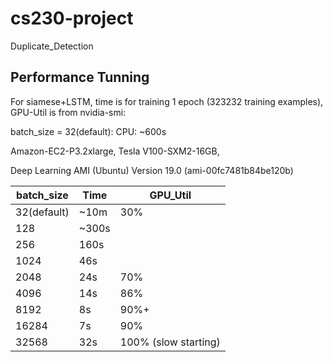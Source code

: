 # cs230-project
Duplicate_Detection
## Performance Tunning 

For siamese+LSTM, time is  for training 1 epoch (323232 training examples), GPU-Util is from nvidia-smi: 

batch_size = 32(default): CPU: ~600s

Amazon-EC2-P3.2xlarge, Tesla V100-SXM2-16GB, 

Deep Learning AMI (Ubuntu) Version 19.0 (ami-00fc7481b84be120b)


batch_size | Time | GPU_Util 
------------ | ------------- | ----------
32(default) | ~10m | 30% 
128| ~300s | 
256| 160s | 
1024 | 46s |
2048 | 24s | 70%
4096 | 14s | 86%
8192 | 8s | 90%+
16284 | 7s | 90% 
32568 | 32s | 100% (slow starting) 

